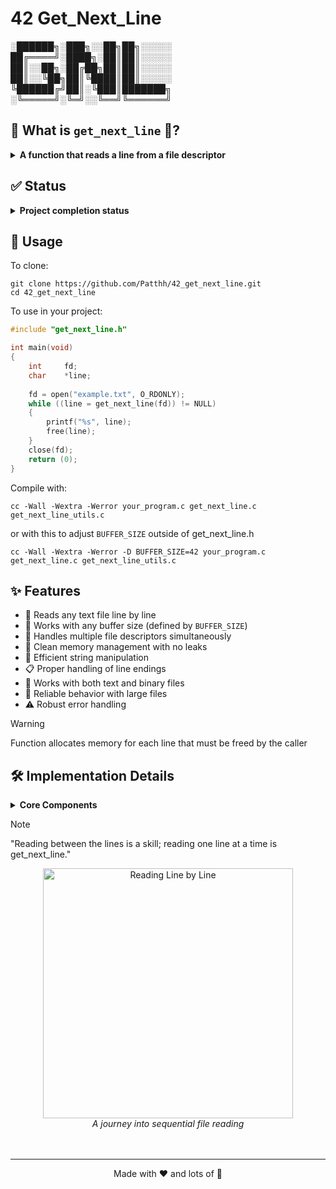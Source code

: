 # 42 Get_Next_Line

░██████╗░███╗░░██╗██╗░░░░░ <br>
██╔════╝░████╗░██║██║░░░░░ <br>
██║░░██╗░██╔██╗██║██║░░░░░ <br>
██║░░╚██╗██║╚████║██║░░░░░ <br>
╚██████╔╝██║░╚███║███████╗ <br>
░╚═════╝░╚═╝░░╚══╝╚══════╝ <br>

## 📖 What is `get_next_line` 📄?
<details>
<summary><b>A function that reads a line from a file descriptor</b></summary><br>
<p>&nbsp;&nbsp;&nbsp;&nbsp;&nbsp;&nbsp;&nbsp;&nbsp;get_next_line (GNL) is a project in the curriculum of École 42, a coding school known for its project-based learning approach.
The get_next_line project challenges students to create a function that reads text from a file descriptor line by line, regardless of buffer size or line length.
The goal of this project is to deepen understanding of static variables, memory management, file I/O operations, and buffer manipulation while creating a useful function for future projects.
</p>
</details>

## ✅ Status
<details>
<summary><b>Project completion status</b></summary><br>
<p align="center">
Completed on: 2024-03-28 <br> 125/100</p>
</details>

## 🚀 Usage
To clone:
```shell
git clone https://github.com/Patthh/42_get_next_line.git
cd 42_get_next_line
```

To use in your project:
```c
#include "get_next_line.h"

int main(void)
{
    int     fd;
    char    *line;
    
    fd = open("example.txt", O_RDONLY);
    while ((line = get_next_line(fd)) != NULL)
    {
        printf("%s", line);
        free(line);
    }
    close(fd);
    return (0);
}
```

Compile with:
```shell
cc -Wall -Wextra -Werror your_program.c get_next_line.c get_next_line_utils.c
```
or with this to adjust `BUFFER_SIZE` outside of get_next_line.h
```shell
cc -Wall -Wextra -Werror -D BUFFER_SIZE=42 your_program.c get_next_line.c get_next_line_utils.c
```

## ✨ Features
- 📑 Reads any text file line by line
- 🔄 Works with any buffer size (defined by `BUFFER_SIZE`)
- 📂 Handles multiple file descriptors simultaneously
- 🧹 Clean memory management with no leaks
- 🚀 Efficient string manipulation
- 📋 Proper handling of line endings
- 💼 Works with both text and binary files
- 🔄 Reliable behavior with large files
- ⚠️ Robust error handling

> [!WARNING]
> Function allocates memory for each line that must be freed by the caller

## 🛠️ Implementation Details
<details>
<summary><b>Core Components</b></summary><br>
<p>The Get_Next_Line project consists of these main components:</p>

| Component | Description |
|---------|-------------|
| 📚 get_next_line.c | Main function that reads and returns lines |
| 🧰 get_next_line_utils.c | Helper functions for string manipulation |
| 📋 get_next_line.h | Header file with function prototypes and definitions |
| 🧠 Static Variables | Maintains state between function calls |
| 📦 Buffer Management | Efficient reading and processing of data |
| 📐 Memory Management | Proper allocation and deallocation strategies |
| 🔄 File Descriptor Handling | Support for multiple simultaneous file streams (bonus version) |

</details>

> [!NOTE]
> "Reading between the lines is a skill; reading one line at a time is get_next_line."

<div align="center">
  <a href="https://www.youtube.com/watch?v=unxxm3Q6Ob8"><img src="https://www.musicscore.co.kr/sample/samp7ys7f3ij9wkjid8eujfhsiud843dsijfowejfisojf3490fi0if0sjk09jkr039uf90u/8u4ojsjdjf430foeid409ijef923jerojfgojdofj894jjdsf934f90f40ufj390rfjds/sample_95000/sample_DPsrTl1iJz1h2023061955222.jpg" width="400" alt="Reading Line by Line"></a>
  <br>
  <i>A journey into sequential file reading</i><br><br><br>
</div>

---
<div align="center">
  <p>Made with ❤️ and lots of 📜</p>
</div>
